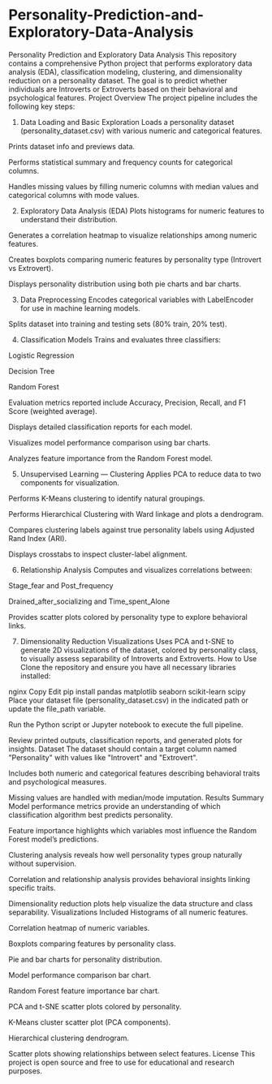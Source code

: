 # Personality-Prediction-and-Exploratory-Data-Analysis
Personality Prediction and Exploratory Data Analysis
This repository contains a comprehensive Python project that performs exploratory data analysis (EDA), classification modeling, clustering, and dimensionality reduction on a personality dataset. The goal is to predict whether individuals are Introverts or Extroverts based on their behavioral and psychological features.
Project Overview
The project pipeline includes the following key steps:

1. Data Loading and Basic Exploration
Loads a personality dataset (personality_dataset.csv) with various numeric and categorical features.

Prints dataset info and previews data.

Performs statistical summary and frequency counts for categorical columns.

Handles missing values by filling numeric columns with median values and categorical columns with mode values.

2. Exploratory Data Analysis (EDA)
Plots histograms for numeric features to understand their distribution.

Generates a correlation heatmap to visualize relationships among numeric features.

Creates boxplots comparing numeric features by personality type (Introvert vs Extrovert).

Displays personality distribution using both pie charts and bar charts.

3. Data Preprocessing
Encodes categorical variables with LabelEncoder for use in machine learning models.

Splits dataset into training and testing sets (80% train, 20% test).

4. Classification Models
Trains and evaluates three classifiers:

Logistic Regression

Decision Tree

Random Forest

Evaluation metrics reported include Accuracy, Precision, Recall, and F1 Score (weighted average).

Displays detailed classification reports for each model.

Visualizes model performance comparison using bar charts.

Analyzes feature importance from the Random Forest model.

5. Unsupervised Learning — Clustering
Applies PCA to reduce data to two components for visualization.

Performs K-Means clustering to identify natural groupings.

Performs Hierarchical Clustering with Ward linkage and plots a dendrogram.

Compares clustering labels against true personality labels using Adjusted Rand Index (ARI).

Displays crosstabs to inspect cluster-label alignment.

6. Relationship Analysis
Computes and visualizes correlations between:

Stage_fear and Post_frequency

Drained_after_socializing and Time_spent_Alone

Provides scatter plots colored by personality type to explore behavioral links.

7. Dimensionality Reduction Visualizations
Uses PCA and t-SNE to generate 2D visualizations of the dataset, colored by personality class, to visually assess separability of Introverts and Extroverts.
How to Use
Clone the repository and ensure you have all necessary libraries installed:

nginx
Copy
Edit
pip install pandas matplotlib seaborn scikit-learn scipy
Place your dataset file (personality_dataset.csv) in the indicated path or update the file_path variable.

Run the Python script or Jupyter notebook to execute the full pipeline.

Review printed outputs, classification reports, and generated plots for insights.
Dataset
The dataset should contain a target column named "Personality" with values like "Introvert" and "Extrovert".

Includes both numeric and categorical features describing behavioral traits and psychological measures.

Missing values are handled with median/mode imputation.
Results Summary
Model performance metrics provide an understanding of which classification algorithm best predicts personality.

Feature importance highlights which variables most influence the Random Forest model’s predictions.

Clustering analysis reveals how well personality types group naturally without supervision.

Correlation and relationship analysis provides behavioral insights linking specific traits.

Dimensionality reduction plots help visualize the data structure and class separability.
Visualizations Included
Histograms of all numeric features.

Correlation heatmap of numeric variables.

Boxplots comparing features by personality class.

Pie and bar charts for personality distribution.

Model performance comparison bar chart.

Random Forest feature importance bar chart.

PCA and t-SNE scatter plots colored by personality.

K-Means cluster scatter plot (PCA components).

Hierarchical clustering dendrogram.

Scatter plots showing relationships between select features.
License
This project is open source and free to use for educational and research purposes.
